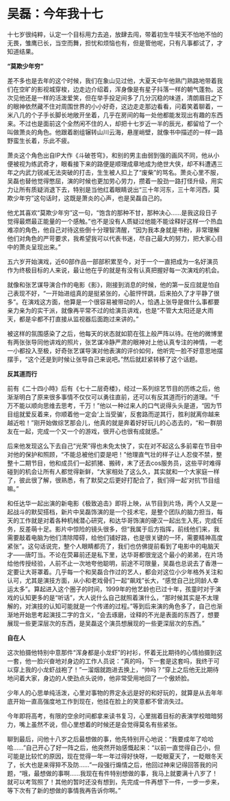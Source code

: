 # 吴磊：今年我十七

十七岁很纯粹，认定一个目标用力去追，放肆去闯，带着初生牛犊天不怕地不怕的无畏，雏鹰已长，当空而舞，担忧和烦恼也有，但是管他呢，只有凡事都试了，才知道结果。 

**“莫欺少年穷”**

差不多也是去年的这个时候，我们在象山见过他，大夏天中午他熟门熟路地带着我们在空旷的影视城穿梭，边走边介绍着，浑身像是有星子抖落一样的朝气蓬勃。这次见他还是一样的活泼爱笑，但在举手投足间多了几分沉稳的味道，清朗眉目之下的眼神依然藏不住对周围世界的小小好奇，这边走走那边看看，问着笑着聊着，一米八几的个子手长脚长地敞开坐着，几乎在房间的每一处他都能发现出有趣的东西来。不过也是面前这个全然闲不住的人，却把十七岁近一半的辰光，都留给了一个叫做萧炎的角色。他跟着剧组辗转山川云海，悬崖峭壁，就像书中描述的一样一路野蛮生长着，乐此不疲。 

萧炎这个角色出自IP大作《斗破苍穹》，和别的男主由弱到强的画风不同，他从小便被视为练武奇才，眼看接下来的路便是顺理成章地成为绝世大侠，却不料遭遇三年之内武力锐减无法突破的打击，生生被人扣上了“废柴”的骂名。萧炎心里不服，吴磊也替他觉得憋屈，演的时候也更加劳心劳力，攒着一股劲一路打怪升级，用实力让所有质疑消退下去，特别是当他红着眼睛说出“三十年河东，三十年河西，莫欺少年穷”这句话时，这既是萧炎的心声，也是吴磊自己的。 

他尤其喜欢“莫欺少年穷”这一句，“饱含的那种不甘，那种决心……是我这段日子觉得最燃最正能量的一个感触。”也不是没有人质疑过他能不能诠释好这样一个热血难凉的角色，他自己对待这些倒十分理智清醒，“因为我本身就是书粉，非常理解他们对角色的严苛要求，我希望我可以代表书迷，尽自己最大的努力，把大家心目中的萧炎呈现出来。” 

五六岁开始演戏，近60部作品一部部积累至今，对于一个一直把成为一名好演员作为终极目标的人来说，最让他在乎的就是有没有认真把握好每一次演戏的机会。 

就像和张艺谋导演合作的电影《影》，刚接到消息的时候，他的第一反应就是怕自己表现不好，“一开始进组真的是挺紧张的，心脏怦怦跳，后来拍久了才平静了很多”。在演戏这方面，他算是一个很容易被带动的人，恰遇上张导是做什么事都要亲力亲为的实干派，就像再平常不过的给演员讲戏，也是“不管大太阳还是大雨天，都是伞都不打直接从监视器后面跑过来讲的。” 

被这样的氛围感染了之后，他每天的状态就如箭在弦上般严阵以待。在他的微博里有两张张导同他讲戏的照片，张艺谋冷静严肃的眼神对上他认真专注的神情，一老一小都投入至极，好奇张艺谋导演对他表演的评价如何，他听完一脸不好意思地摆摆手，“这个还是到时候让张导自己来说吧。”然后就赶紧转移了这个话题。 

**反其道而行**

前有《二十四小時》后有《七十二层奇楼》，经过一系列综艺节目的历练之后，他渐渐明白了原来很多事情不仅仅可以勇往直前，还可以有反其道而行的道理。“千万不能以顺向思维去思考，千万！”他以一种过来人的口气说得头头是道，“因为节目组就爱反着来，你顺着他一定会‘上当受骗’，反套路而逆其行，胜利就离你越来越近啦！”刚开始做综艺那会儿，他真的就是奔着好好玩儿的心态去的，“和一群朋友在一起，完成一个又一个的游戏，很开心也很有成就感。” 

后来他发现这么下去自己“光荣”得也未免太快了，实在对不起这么多前辈在节目中对他的保护和照顾，“不能总被他们耍是吧！”他理直气壮的样子让人忍俊不禁，整整十二期节目，他和成员们一起抓猪、搬砖，末了还去cos服务员，这些平时难得碰到的机会让所有人都觉得新鲜，“大家相处了这么久，其实就和一个大家庭一样了，彼此很了解，很熟悉，有了默契之后更好打配合了，我们得一起‘对抗’节目组嘛。” 

和任达华一起出演的新电影《极致追击》即将上映，从节目到片场，两个人又是一起战斗的默契搭档，新片中吴磊饰演的是一个技术宅，是整个团队的脑力担当，每天的工作就是对着各种机械潜心研究，和达华哥饰演的硬汉一起出生入死，完成任务，反差萌十足。影片中惊险的镜头很多，但“我属于后方指挥，前线他们来，我需要敲着电脑为他们清除障碍，给他们铺好路，也是很关键的一环，需要精神高度紧张”。这句话说完，整个人眼睛都亮了，我们也仿佛提前看到了电影中的电脑天才——唐叮当。不论在荧幕前还是私下里，达华哥都很宠这个最小的弟弟，在片场给他传授经验，人前不止一次地夸他聪明，前途不可限量，吴磊也总说去了香港一定要让大哥罩着。几乎每一个和吴磊合作过的艺人，都会对这位小少年格外关注和认可，尤其是演技方面，从小和老戏骨们一起“飙戏”长大，“感觉自己比同龄人幸运太多”。算起进入这个圈子的时间，1999年的他艺龄也已过十年，孩童时对于演戏的认知更多的是“听话”，大人说什么自己就照着演什么，“那时候其实是不太理解的，对演技的认知可能就是一个传递的过程。”等到后来演的角色多了，自己也渐渐地开始思考起演技二字的含义，“会去琢磨，诠释的不光是表面的东西了，想要展现一些更深层次的东西，是吴磊这个演员想展现的一些更深层次的东西。” 

**自在人**

这次拍摄他特别中意那件“浑身都是小龙虾”的衬衫，怀着无比期待的心情拍摄到这一套，他一脸兴奋地对身边的工作人员说：“真的吗，下一套是这套吗，我终于可以穿上我的小龙虾战袍了！”一溜烟就跑进去换上，“帅吗？”穿上之后他无比期待地问着大家，身边的人使劲点头说帅，他非常受用地回了一个傲娇脸。 

少年人的心思单纯活泼，心里对事物的界定永远是好的和好玩的，就算是从去年年底开始一直高强度地工作到现在，他挂在脸上的笑意都不曾消失过。 

今年即将高考，有限的空余时间都拿来读书复习，心里揣着目标的表演学校暗暗努力，嘴上虽然不说，但心里想着的时候还是会觉得莫名有些紧张。 

聊到最后，问他十八岁之后最想做的事，他先特别开心地说：“我要成年了哈哈哈……”自己开心了好一阵之后，他突然开始感慨起来：“以前一直觉得自己小，但可能是比较忙的原因，现在觉得一年一年过得好快呀，一眨眼夏天了，一眨眼冬天了，长大也是来得猝不及防……”一段强行煽情之后，他回过神来记得回答我的问题，“哦，最想做的事啊……我现在有件特别想做的事，我马上就要满十八岁了！就可以考驾照了！其他的暂时还没有想到，先完成一件再想下一件，一步一步来，等下次有了新的想做的事情我再告诉你啊。”